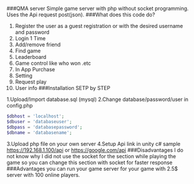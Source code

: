 ###QMA server
Simple game server with php without socket programming. Uses the Api request post(json).
###What does this code do?
1. Register the user as a guest registration or with the desired username and password
2. Login 1 Time
3. Add/remove friend
4. Find game
5. Leaderboard
6. Game control like who won .etc
7. In App Purchase
8. Setting
9. Request play
10. User info
###Installation SETP by STEP

1.Upload/Import database.sql (mysql)
2.Change database/password/user in config.php
```php
$dbhost = 'localhost';
$dbuser = 'databaseuser';
$dbpass = 'databasepassword';
$dbname = 'databasename';
```
3.Upload php file on your own server
4.Setup Api link in unity c#
sample
https://192.168.1.100/api
or
https://google.com/api
###Disadvantages
I do not know why I did not use the socket for the section while playing the game
so you can change this section with socket for faster response
###Advantages
you can run your game server for your game with 2.5$ server with 100 online players.

